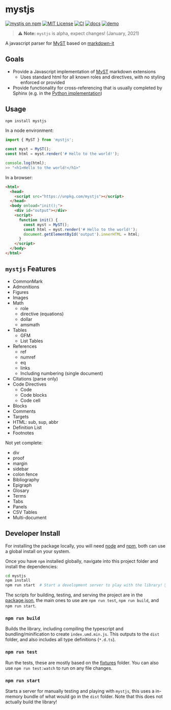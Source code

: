 # mystjs

[![mystjs on npm](https://img.shields.io/npm/v/mystjs.svg)](https://www.npmjs.com/package/mystjs)
[![MIT License](https://img.shields.io/badge/license-MIT-blue.svg)](https://github.com/executablebooks/mystjs/blob/master/LICENSE)
[![CI](https://github.com/executablebooks/mystjs/workflows/CI/badge.svg)](https://github.com/executablebooks/mystjs/actions)
[![docs](https://github.com/executablebooks/mystjs/workflows/docs/badge.svg)](https://executablebooks.github.io/mystjs)
[![demo](https://img.shields.io/badge/live-demo-blue)](https://executablebooks.github.io/mystjs/demo/index.html)

> :warning: **Note:** `mystjs` is alpha, expect changes! (January, 2021)

A javascript parser for [MyST](https://myst-parser.readthedocs.io) based on [markdown-it](https://github.com/markdown-it/markdown-it)

## Goals

- Provide a Javascript implementation of [MyST](https://myst-parser.readthedocs.io) markdown extensions
  - Uses standard html for all known roles and directives, with no styling enforced or provided
- Provide functionality for cross-referencing that is usually completed by Sphinx (e.g. in the [Python implementation](https://github.com/executablebooks/MyST-Parser))

## Usage

```bash
npm install mystjs
```

In a node environment:

```javascript
import { MyST } from 'mystjs';

const myst = MyST();
const html = myst.render('# Hello to the world!');

console.log(html);
>> "<h1>Hello to the world!</h1>"
```

In a browser:

```html
<html>
  <head>
    <script src="https://unpkg.com/mystjs"></script>
  </head>
  <body onload="init();">
    <div id="output"></div>
    <script>
      function init() {
        const myst = MyST();
        const html = myst.render('# Hello to the world!');
        document.getElementById('output').innerHTML = html;
      }
    </script>
  </body>
</html>
```

## `mystjs` Features

- CommonMark
- Admonitions
- Figures
- Images
- Math
  - role
  - directive (equations)
  - dollar
  - amsmath
- Tables
  - GFM
  - List Tables
- References
  - ref
  - numref
  - eq
  - links
  - Including numbering (single document)
- Citations (parse only)
- Code Directives
  - Code
  - Code blocks
  - Code cell
- Blocks
- Comments
- Targets
- HTML: sub, sup, abbr
- Definition List
- Footnotes

Not yet complete:

- div
- proof
- margin
- sidebar
- colon fence
- Bibliography
- Epigraph
- Glosary
- Terms
- Tabs
- Panels
- CSV Tables
- Multi-document

## Developer Install

For installing the package locally, you will need [node](https://nodejs.org/) and [npm](https://docs.npmjs.com/about-npm), both can use a global install on your system.

Once you have `npm` installed globally, navigate into this project folder and install the dependencies:

```bash
cd mystjs
npm install
npm run start  # Start a development server to play with the library! 🚀
```

The scripts for building, testing, and serving the project are in the [package.json](package.json), the main ones to use are
`npm run test`, `npm run build`, and `npm run start`.

### `npm run build`

Builds the library, including compiling the typescript and bundling/minification to create `index.umd.min.js`.
This outputs to the `dist` folder, and also includes all type definitions (`*.d.ts`).

### `npm run test`

Run the tests, these are mostly based on the [fixtures](fixtures) folder. You can also use `npm run test:watch` to run on any file changes.

### `npm run start`

Starts a server for manually testing and playing with `mystjs`, this uses a in-memory bundle of what would go in the `dist` folder.
Note that this does not actually build the library!

